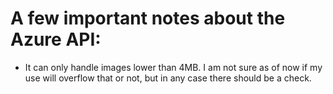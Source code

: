# A few important notes about the Azure API:

* It can only handle images lower than 4MB. I am not sure as of now if my use will overflow that or not, but in any case there should be a check.

